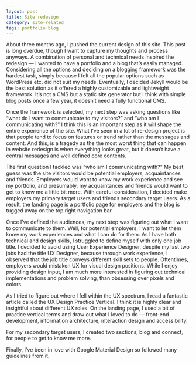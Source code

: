 ```yaml
---
layout: post
title: Site redesign
category: site-related
tags: portfolio blog
---
```


About three months ago, I pushed the current design of this site. This post is long overdue, though I want to capture my thoughts and process anyways.  A combination of personal and technical needs inspired the redesign — I wanted to have a portfolio and a blog that’s easily managed. Considering all the options and deciding on a blogging framework was the hardest task, simply because I felt all the popular options such as WordPress etc. did not suit my needs. Eventually, I decided Jekyll would be the best solution as it offered a highly customizable and lightweight framework. It’s not a CMS but a static site generator but I think with simple blog posts once a few year, it doesn’t need a fully functional CMS. 

Once the framework is selected, my next step was asking questions like “what do I want to communicate to my visitors?” and “who am I communicating with?” I think this is an important step as it will shape the entire experience of the site. What I’ve seen in a lot of re-design project is that people tend to focus on features or trend rather than the messages and content. And this, is a tragedy as the the most worst thing that can happen in website redesign is when everything looks great, but it doesn’t have a central messages and well defined core contents. 

The first question I tackled was “who am I communicating with?” My best guess was the site visitors would be potential employers, acquaintances and friends. Employers would want to know my work experience and see my portfolio, and  presumably, my acquaintances and friends would want to get to know me a little bit more. With careful consideration, I decided make employers my primary target users and friends secondary target users.  As a result, the landing page is a portfolio page for employers and the blog is tugged away on the top right navigation bar. 

Once I’ve defined the audiences, my next step was figuring out what I want to communicate to them. Well, for potential employers, I want to let them know my work experiences and what I can do for them.  As I have both technical and design skills, I struggled to define myself with only one job title. I decided to avoid using User Experience Designer, despite my last two jobs had the title UX Designer, because through work experience, I observed that the job title conveys different skill sets to people. Oftentimes, employers would mistaken UX for visual design positions. While I enjoy providing design input, I am much more interested in figuring out technical implementations and problem solving, than obsessing over pixels and colors.

As I tried to figure out where I fell within the UX spectrum, I read a fantastic article called the UX Design Practice Vertical. I think it is highly clear and insightful about different UX roles. On the landing page, I used a bit of practice vertical terms and draw out what I loved to do — front-end development, information architecture, interaction design and accessibility. 

For my secondary target users, I created two sections, blog and connect, for people to get to know me more.  

Finally, I’ve been in love with Google Material Design so followed many guidelines from it. 